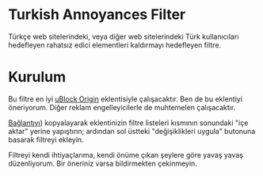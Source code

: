# Turkish Annoyances Filter
Türkçe web sitelerindeki, veya diğer web sitelerindeki Türk kullanıcıları hedefleyen rahatsız edici elementleri kaldırmayı hedefleyen filtre.

# Kurulum
Bu filtre en iyi [uBlock Origin](https://github.com/gorhill/uBlock) eklentisiyle çalışacaktır. Ben de bu eklentiyi öneriyorum. Diğer reklam engelleyicilerle de muhtemelen çalışacaktır.

[Bağlantıyı](https://raw.githubusercontent.com/denizsidious/turkishannoyancesfilter/main/filter.txt)) kopyalayarak eklentinizin filtre listeleri kısmının sonundaki "içe aktar" yerine yapıştırın; ardından sol üstteki "değişiklikleri uygula" butonuna basarak filtreyi ekleyin.

Filtreyi kendi ihtiyaçlarıma, kendi önüme çıkan şeylere göre yavaş yavaş düzenliyorum. Bir öneriniz varsa bildirmekten çekinmeyin.

